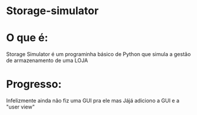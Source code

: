 # Storage-simulator

# O que é:

Storage Simulator é um programinha básico de Python que simula a gestão de armazenamento de uma LOJA

# Progresso:

Infelizmente ainda não fiz uma GUI pra ele
mas Jájá adiciono a GUI e a "user view"
